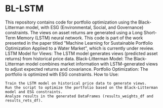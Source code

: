 # BL-LSTM
This repository contains code for portfolio optimization using the Black-Litterman model, with ESG (Environmental, Social, and Governance) constraints. The views on asset returns are generated using a Long Short-Term Memory (LSTM) neural network. This code is part of the work presented in the paper titled "Machine Learning for Sustainable Portfolio Optimization Applied to a Water Market", which is currently under review.
LSTM Model for Views: The LSTM model generates views (predicted asset returns) from historical price data.
Black-Litterman Model: The Black-Litterman model combines market information with LSTM-generated views to adjust expected returns and covariance.
Portfolio Optimization: The portfolio is optimized with ESG constraints.
How to Use:

    Train the LSTM model on historical price data to generate views.
    Run the script to optimize the portfolio based on the Black-Litterman model and ESG constraints.
    Analyze results in the generated DataFrames (results_weights_df and results_rets_df).
